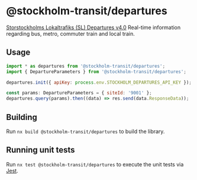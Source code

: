 # @stockholm-transit/departures

[Storstockholms Lokaltrafiks (SL) Departures v4.0](https://www.trafiklab.se/api/trafiklab-apis/sl/departures-4/)
Real-time information regarding bus, metro, commuter train and local train.

## Usage

```javascript
import * as departures from '@stockholm-transit/departures';
import { DepartureParameters } from '@stockholm-transit/departures';

departures.init({ apiKey: process.env.STOCKHOLM_DEPARTURES_API_KEY });

const params: DepartureParameters = { siteId: '9001' };
departures.query(params).then((data) => res.send(data.ResponseData));
```

## Building

Run `nx build @stockholm-transit/departures` to build the library.

## Running unit tests

Run `nx test @stockholm-transit/departures` to execute the unit tests via [Jest](https://jestjs.io).

